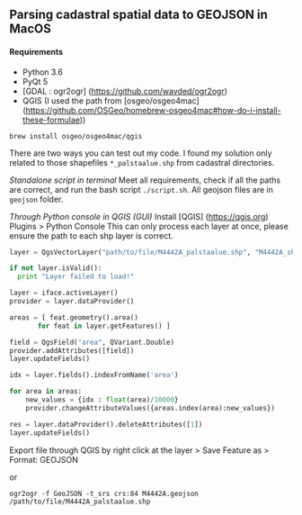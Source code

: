 ## Parsing cadastral spatial data to GEOJSON in MacOS

#### Requirements
* Python 3.6
* PyQt 5
* [GDAL : ogr2ogr] (https://github.com/wavded/ogr2ogr)
* QGIS (I used the path from [osgeo/osgeo4mac] (https://github.com/OSGeo/homebrew-osgeo4mac#how-do-i-install-these-formulae))
```
brew install osgeo/osgeo4mac/qgis
```

There are two ways you can test out my code. I found my solution only related to those
shapefiles `*_palstaalue.shp` from cadastral directories.

*Standalone script in terminal*
Meet all requirements, check if all the paths are correct, and run the bash script `./script.sh`.
All geojson files are in `geojson` folder.

*Through Python console in QGIS (GUI)*
Install [QGIS] (https://qgis.org)
Plugins > Python Console
This can only process each layer at once, please ensure the path to each shp layer
is correct.

```python
layer = QgsVectorLayer("path/to/file/M4442A_palstaalue.shp", "M4442A_shp", "ogr")

if not layer.isValid():
  print "Layer failed to load!"

layer = iface.activeLayer()
provider = layer.dataProvider()

areas = [ feat.geometry().area()
       for feat in layer.getFeatures() ]

field = QgsField("area", QVariant.Double)
provider.addAttributes([field])
layer.updateFields()

idx = layer.fields().indexFromName('area')

for area in areas:
    new_values = {idx : float(area)/10000}
    provider.changeAttributeValues({areas.index(area):new_values})

res = layer.dataProvider().deleteAttributes([1])
layer.updateFields()
```
Export file through QGIS by right click at the layer > Save Feature as > Format: GEOJSON

or
```
ogr2ogr -f GeoJSON -t_srs crs:84 M4442A.geojson /path/to/file/M4442A_palstaalue.shp
```
